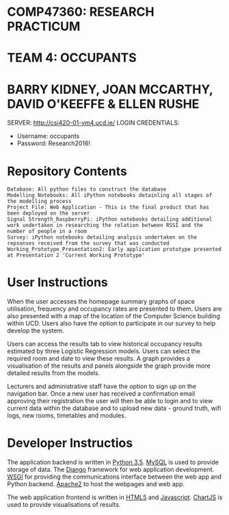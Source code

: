 # COMP47360: RESEARCH PRACTICUM
# TEAM 4: OCCUPANTS
# BARRY KIDNEY, JOAN MCCARTHY, DAVID O'KEEFFE & ELLEN RUSHE

SERVER: http://csi420-01-vm4.ucd.ie/
LOGIN CREDENTIALS: 
- Username: occupants
- Password: Research2016!

# Repository Contents
    Database: All python files to construct the database
    Modelling Notebooks: All iPython notebooks detainling all stages of the modelling process
    Project File: Web Application - This is the final product that has been deployed on the server
    Signal Strength_RaspberryPi: iPython notebooks detailing additional work undertaken in researching the relation between RSSI and the number of people in a room
    Survey: iPython notebooks detailing analysis undertaken on the repsonses received from the survey that was conducted
    Working_Prototype_Presentation2: Early application prototype presented at Presentation 2 'Current Working Prototype'

# User Instructions
When the user accesses the homepage summary graphs of space utilisation, frequency and occupancy rates are presented to them. Users are also presented with a map of the location of the Computer Science building within UCD. Users also have the option to participate in our survey to help develop the system.  

Users can access the results tab to view historical occupancy results estimated by three Logistic Regression models. Users can select the required room and date to view these results. A graph provides a visualisation of the results and panels alongside the graph provide more detailed results from the models. 

Lecturers and administrative staff have the option to sign up on the navigation bar. Once a new user has received a confirmation email approving their registration the user will then be able to login and to view current data within the database and to upload new data - ground truth, wifi logs, new rooms, timetables and modules. 

# Developer Instructios
The  application backend is written in [Python 3.5](https://docs.python.org/3.4/). [MySQL](https://www.mysql.com/) is used to provide storage of data. The [Django](https://www.djangoproject.com/) framework for web application development. [WSGI](https://wsgi.readthedocs.org/en/latest/) for providing the communications interface between the web app and Python backend. [Apache2](https://httpd.apache.org/) to host the webpages and web app.

The web application frontend is written in [HTML5](https://www.w3.org/TR/html5/) and [Javascript](http://www.ecma-international.org/publications/standards/Ecma-262.htm). [ChartJS](http://www.chartjs.org/) is used to provide visualisations of results.